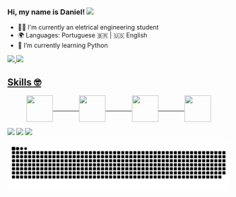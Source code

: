 ### Hi, my name is Daniel! <img src="https://raw.githubusercontent.com/iampavangandhi/iampavangandhi/master/gifs/Hi.gif" width="30px"></h2>

- 👨‍🎓 I'm currently an eletrical engineering student
- 🌍 Languages: Portuguese 🇧🇷 | 🇺🇸 English
- 🌱 I’m currently learning Python

[//]: # (- 🔭 I’m currently working on ...)
[//]: # (- 👯 I’m looking to collaborate on ...)
[//]: # (- 🤔 I’m looking for help with ...)
[//]: # (- 💬 Ask me about ...)
[//]: # (- 📫 How to reach me: ...)
[//]: # (- 😄 Pronouns: ...)
[//]: # (- ⚡ Fun fact: ...)

 <div>
  <a href="https://github.com/danfilho">
  <img height="180em" src="https://github-readme-stats.vercel.app/api?username=danfilho&show_icons=true&theme=dark&include_all_commits=true&count_private=true"/>
  <img height="180em" src="https://github-readme-stats.vercel.app/api/top-langs/?username=danfilho&layout=compact&langs_count=7&theme=dark"/>
</div>
  
  ## Skills :nerd_face:
<p align="center">
  <img align="center" height="60" width="60" src="https://cdn.jsdelivr.net/gh/devicons/devicon/icons/git/git-original.svg" />
  &nbsp;&nbsp;&nbsp;&nbsp;&nbsp;&nbsp;&nbsp;&nbsp;&nbsp;&nbsp;&nbsp;&nbsp;&nbsp;
  <img align="center" height="60" width="60" src="https://cdn.jsdelivr.net/gh/devicons/devicon/icons/c/c-original.svg" />
  &nbsp;&nbsp;&nbsp;&nbsp;&nbsp;&nbsp;&nbsp;&nbsp;&nbsp;&nbsp;&nbsp;&nbsp;&nbsp;
  <img align="center" height="60" width="60" src="https://cdn.jsdelivr.net/gh/devicons/devicon/icons/cplusplus/cplusplus-original.svg" />
  &nbsp;&nbsp;&nbsp;&nbsp;&nbsp;&nbsp;&nbsp;&nbsp;&nbsp;&nbsp;&nbsp;&nbsp;&nbsp;
  <img align="center" height="60" width="60" src="https://cdn.jsdelivr.net/gh/devicons/devicon/icons/python/python-original.svg" />


</p>
  
<div> 
  <a href="https://instagram.com/daniel.filho" target="_blank"><img src="https://img.shields.io/badge/-Instagram-%23E4405F?style=for-the-badge&logo=instagram&logoColor=white" target="_blank"></a>
  <a href = "mailto:danielsousaflor2014@gmail.com"><img src="https://img.shields.io/badge/-Gmail-%23333?style=for-the-badge&logo=gmail&logoColor=white" target="_blank"></a>
  <a href="https://www.linkedin.com/in/daniel-filho-a3484a19a/" target="_blank"><img src="https://img.shields.io/badge/-LinkedIn-%230077B5?style=for-the-badge&logo=linkedin&logoColor=white" target="_blank"></a> 
 
  ![Snake animation](https://github.com/danfilho/danfilho/blob/output/github-contribution-grid-snake.svg)
 
</div>

